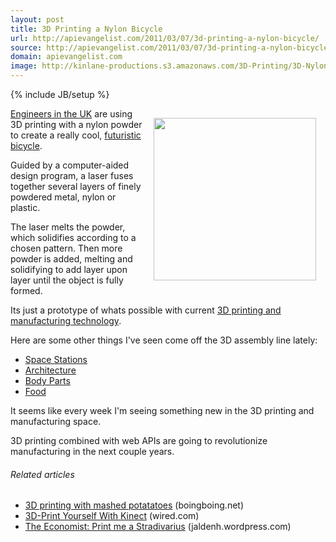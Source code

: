 ```yaml
---
layout: post
title: 3D Printing a Nylon Bicycle
url: http://apievangelist.com/2011/03/07/3d-printing-a-nylon-bicycle/
source: http://apievangelist.com/2011/03/07/3d-printing-a-nylon-bicycle/
domain: apievangelist.com
image: http://kinlane-productions.s3.amazonaws.com/3D-Printing/3D-Nylon-Bike.jpg
---
```

{% include JB/setup %}<p><img style="padding: 15px;" src="http://kinlane-productions.s3.amazonaws.com/3D-Printing/3D-Nylon-Bike.jpg" alt="" width="260" align="right" /><a title="EADS Engineers in UK" href="http://www.eads.com/eads/int/en.html">Engineers in the UK</a> are using 3D printing with a nylon powder to create a really cool, <a title="3D Nylon Bicycle" href="http://www.popsci.com/technology/article/2011-03/3-d-laser-printing-builds-nylon-bike-strong-steel">futuristic bicycle</a>.<p></p>
Guided by a computer-aided design program, a laser fuses together several layers of finely powdered metal, nylon or plastic.<p></p>
The laser melts the powder, which solidifies according to a chosen pattern. Then more powder is added, melting and solidifying to add layer upon layer until the object is fully formed.<p></p>
Its just a prototype of whats possible with current <a title="3D Printing and Manufacturing" href="http://en.wikipedia.org/wiki/3D_printing">3D printing and manufacturing technology</a>.<p></p>
Here are some other things I've seen come off the 3D assembly line lately:
<ul class="mainlist">
	<li><a title="Space Stations" href="http://www.popsci.com/technology/article/2010-11/3d-printing-orbit-could-streamline-space-station-production">Space Stations</a></li>
	<li><a title="3D Printing of Architecture" href="http://www.popsci.com/scitech/article/2009-06/print-out-your-next-building">Architecture</a></li>
	<li><a title="3D Printing of Body Parts" href="http://www.popsci.com/science/article/2009-12/3-d-bio-printer-fabricates-organs-order">Body Parts</a></li>
	<li><a title="3d Printing Food" href="http://www.popsci.com/technology/article/2011-03/cornell-culinary-institute-mashup-uses-3-d-printer-produce-edible-objects">Food</a></li>
</ul>
It seems like every week I'm seeing something new in the 3D printing and manufacturing space.<p></p>
3D printing combined with web APIs are going to revolutionize manufacturing in the next couple years.
<h6 class="zemanta-related-title" style="font-size: 1em;">Related articles</h6>
<ul class="zemanta-article-ul">
	<li class="zemanta-article-ul-li"><a href="http://www.boingboing.net/2011/02/26/3d-printing-with-mas.html">3D printing with mashed potatatoes</a> (boingboing.net)</li>
	<li class="zemanta-article-ul-li"><a href="http://www.wired.com/gadgetlab/2011/02/3d-print-yourself-with-kinect/">3D-Print Yourself With Kinect</a> (wired.com)</li>
	<li class="zemanta-article-ul-li"><a href="http://jaldenh.wordpress.com/2011/02/12/the-economist-print-me-a-stradivarius/">The Economist: Print me a Stradivarius</a> (jaldenh.wordpress.com)</li>
</ul>
</p>
